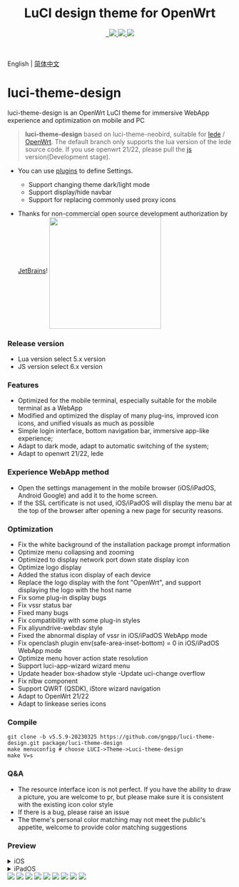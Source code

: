 <div align="center">
  <h1 align="center">
    LuCI design theme for OpenWrt
  </h1>
<a href="/LICENSE">
    <img src="https://img.shields.io/github/license/gngpp/luci-theme-design?style=flat&a=1" alt="">
  </a>
  <a href="https://github.com/gngpp/luci-theme-design/pulls">
    <img src="https://img.shields.io/badge/PRs-welcome-brightgreen.svg?style=flat" alt="">
  </a><a href="https://github.com/gngpp/luci-theme-design/issues/new">
    <img src="https://img.shields.io/badge/Issues-welcome-brightgreen.svg?style=flat">
  </a><a href="https://github.com/gngpp/luci-theme-design/releases">
    <img src="https://img.shields.io/github/release/gngpp/luci-theme-design.svg?style=flat">
  </a><a href="hhttps://github.com/gngpp/luci-theme-design/releases">
    <img src="https://img.shields.io/github/downloads/gngpp/luci-theme-design/total?style=flat">
  </a>
</div>
<br>

<br>English | [简体中文](README_zh.md)

# luci-theme-design

luci-theme-design is an OpenWrt LuCI theme for immersive WebApp experience and optimization on mobile and PC

> **luci-theme-design** based on luci-theme-neobird, suitable for [lede](https://github.com/coolsnowwolf/lede) / [OpenWrt](https://github.com/openwrt/openwrt ).
> The default branch only supports the lua version of the lede source code. If you use openwrt 21/22, please pull the [js](https://github.com/gngpp/luci-theme-design/tree/js) version(Development stage).

- You can use [plugins](https://github.com/gngpp/luci-app-design-config) to define Settings.
  - Support changing theme dark/light mode
  - Support display/hide navbar
  - Support for replacing commonly used proxy icons
  
- Thanks for non-commercial open source development authorization by [JetBrains](https://www.jetbrains.com/)!
<a href="https://www.jetbrains.com/?from=gnet" target="_blank"><img src="https://raw.githubusercontent.com/panjf2000/illustrations/master/jetbrains/jetbrains-variant-4.png" width="250" align="middle"/></a>

### Release version

- Lua version select 5.x version
- JS version select 6.x version

### Features

- Optimized for the mobile terminal, especially suitable for the mobile terminal as a WebApp
- Modified and optimized the display of many plug-ins, improved icon icons, and unified visuals as much as possible
- Simple login interface, bottom navigation bar, immersive app-like experience;
- Adapt to dark mode, adapt to automatic switching of the system;
- Adapt to openwrt 21/22, lede

### Experience WebApp method

- Open the settings management in the mobile browser (iOS/iPadOS, Android Google) and add it to the home screen.
- If the SSL certificate is not used, iOS/iPadOS will display the menu bar at the top of the browser after opening a new page for security reasons.

### Optimization

- Fix the white background of the installation package prompt information
- Optimize menu collapsing and zooming
- Optimized to display network port down state display icon
- Optimize logo display
- Added the status icon display of each device
- Replace the logo display with the font "OpenWrt", and support displaying the logo with the host name
- Fix some plug-in display bugs
- Fix vssr status bar
- Fixed many bugs
- Fix compatibility with some plug-in styles
- Fix aliyundrive-webdav style
- Fixed the abnormal display of vssr in iOS/iPadOS WebApp mode
- Fix openclash plugin env(safe-area-inset-bottom) = 0 in iOS/iPadOS WebApp mode
- Optimize menu hover action state resolution
- Support luci-app-wizard wizard menu
- Update header box-shadow style
-Update uci-change overflow
- Fix nlbw component
- Support QWRT (QSDK), iStore wizard navigation
- Adapt to OpenWrt 21/22
- Adapt to linkease series icons

### Compile

```
git clone -b v5.5.9-20230325 https://github.com/gngpp/luci-theme-design.git package/luci-theme-design
make menuconfig # choose LUCI->Theme->Luci-theme-design
make V=s
```

### Q&A

- The resource interface icon is not perfect. If you have the ability to draw a picture, you are welcome to pr, but please make sure it is consistent with the existing icon color style
- If there is a bug, please raise an issue
- The theme's personal color matching may not meet the public's appetite, welcome to provide color matching suggestions

### Preview

<details> <summary>iOS</summary>
<img src="./preview/webapp_home.PNG"/>
<img src="./preview/webapp_vssr.PNG"/>
</details>

<details> <summary>iPadOS</summary>
<img src="./preview/IMG_0328.PNG"/>
<img src="./preview/IMG_0329.PNG"/>
</details>

<img src="./preview/login.png"/>
<img src="./preview/login1.png"/>
<img src="./preview/page.png"/>
<img src="./preview/home.png"/>
<img src="./preview/light.png"/>
<img src="./preview/home1.png"/>
<img src="./preview/wifi.png"/>
<img src="./preview/iface.png"/>
<img src="./preview/firewall.png"/>
